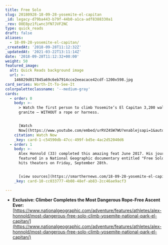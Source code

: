 ```yaml
---
title: Free Solo
slug: 20180928-18-09-28-yosemite-el-capitan
_id: legacy-d79ba443-b79f-44b0-a1ca-adf8388330a1
_rev: O8E8pz1fLwnc3fN7JVF2NC
type: quick_reads
draft: false
aliases:
  - 18-09-28-yosemite-el-capitan/
_createdAt: '2018-09-28T11:12:32Z'
_updatedAt: '2021-03-22T13:11:14Z'
date: '2018-09-28T11:12:32+00:00'
weight: 50
featured_image:
  alt: Quick Reads background image
  url: >-
    146029d017845a69c6eb7914cce2eeacace42cdf-1200x598.jpg
card_series: Worth-It-To-See-It
colorpaletteclassname: '--medium-gray'
cards:
  - order: 0
    body: >-
      > Watch the first person to climb Yosemite’s El Capitan 3,200 wall of
      granite – WITHOUT a rope or harness.


      [Watch
      Now](https://www.youtube.com/embed/urRVZ4SW7WU?enablejsapi=1&autoplay=1&rel=0)
    citation: Watch Now
    _key: card-1-c54590db-47cc-499f-bd5e-4ac2d52040d6
  - order: 1
    body: >-
      Alex Honnold (33) completed this amazing feat June 2017. His journey is
      featured in a National Geographic documentary entitled "Free Solo." It
      hits theaters on Friday, September 28th.


      [view sources](https://smarthernews.com/18-09-28-yosemite-el-capitan/)
    _key: card-10-cc033777-4b08-48ef-ab83-2cc46ae9acf3

---
```

* **Exclusive: Climber Completes the Most Dangerous Rope-Free Ascent Ever:** [https://www.nationalgeographic.com/adventure/features/athletes/alex-honnold/most-dangerous-free-solo-climb-yosemite-national-park-el-capitan/](https://www.nationalgeographic.com/adventure/features/athletes/alex-honnold/most-dangerous-free-solo-climb-yosemite-national-park-el-capitan/)